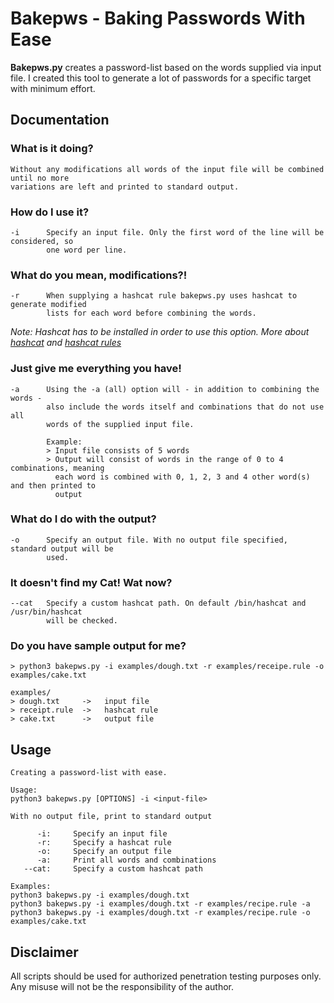 # Bakepws - Baking Passwords With Ease
**Bakepws.py** creates a password-list based on the words supplied via input file.
I created this tool to generate a lot of passwords for a specific target with minimum
effort.
## Documentation
### What is it doing?
```
Without any modifications all words of the input file will be combined until no more
variations are left and printed to standard output.
```

### How do I use it?
```
-i      Specify an input file. Only the first word of the line will be considered, so
        one word per line.
```

### What do you mean, modifications?!
```
-r      When supplying a hashcat rule bakepws.py uses hashcat to generate modified
        lists for each word before combining the words.
```
_Note: Hashcat has to be installed in order to use this option. More about [hashcat](https://github.com/hashcat) and [hashcat rules](https://hashcat.net/wiki/doku.php?id=rule_based_attack)_

### Just give me everything you have!
```
-a      Using the -a (all) option will - in addition to combining the words - 
        also include the words itself and combinations that do not use all
        words of the supplied input file.
        
        Example:
        > Input file consists of 5 words
        > Output will consist of words in the range of 0 to 4 combinations, meaning
          each word is combined with 0, 1, 2, 3 and 4 other word(s) and then printed to
          output
```

### What do I do with the output?
```
-o      Specify an output file. With no output file specified, standard output will be
        used.
```

### It doesn't find my Cat! Wat now?
```
--cat   Specify a custom hashcat path. On default /bin/hashcat and /usr/bin/hashcat
        will be checked.
```

### Do you have sample output for me?
```
> python3 bakepws.py -i examples/dough.txt -r examples/receipe.rule -o examples/cake.txt

examples/
> dough.txt     ->   input file
> receipt.rule  ->   hashcat rule
> cake.txt      ->   output file
```

## Usage
```
Creating a password-list with ease. 

Usage:
python3 bakepws.py [OPTIONS] -i <input-file>

With no output file, print to standard output

      -i:     Specify an input file
      -r:     Specify a hashcat rule
      -o:     Specify an output file
      -a:     Print all words and combinations
   --cat:     Specify a custom hashcat path

Examples:
python3 bakepws.py -i examples/dough.txt
python3 bakepws.py -i examples/dough.txt -r examples/recipe.rule -a
python3 bakepws.py -i examples/dough.txt -r examples/recipe.rule -o examples/cake.txt
```
## Disclaimer
All scripts should be used for authorized penetration testing purposes only. Any misuse will not be the responsibility of the author.

